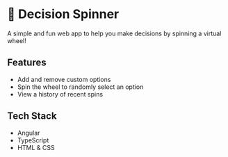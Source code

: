 # 🎯 Decision Spinner

A simple and fun web app to help you make decisions by spinning a virtual wheel!

## Features

- Add and remove custom options
- Spin the wheel to randomly select an option
- View a history of recent spins

## Tech Stack

- Angular
- TypeScript
- HTML & CSS